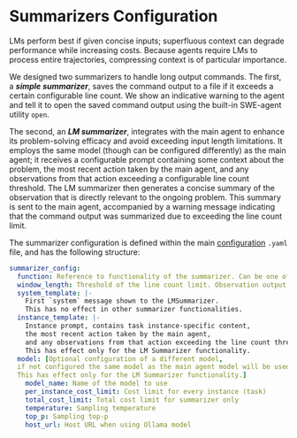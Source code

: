 # Summarizers Configuration

LMs perform best if given concise inputs; superfluous context can degrade performance while increasing costs. Because agents require LMs to process entire trajectories, compressing context is of particular importance.

We designed two summarizers to handle long output commands. The first, a ***simple summarizer***, saves the command output to a file if it exceeds a certain configurable line count. We show an indicative warning to the agent and tell it to open the saved command output using the built-in SWE-agent utility `open`.

The second, an ***LM summarizer***, integrates with the main agent to enhance its problem-solving efficacy and avoid exceeding input length limitations. It employs the same model (though can be configured differently) as the main agent; it receives a configurable prompt containing some context about the problem, the most recent action taken by the main agent, and any observations from that action exceeding a configurable line count threshold. The LM summarizer then generates a concise summary of the observation that is directly relevant to the ongoing problem. This summary is sent to the main agent, accompanied by a warning message indicating that the command output was summarized due to exceeding the line count limit.

The summarizer configuration is defined within the main [configuration](config.md) `.yaml` file, and has the following structure:

```yaml
summarizer_config:
  function: Reference to functionality of the summarizer. Can be one of SimpleSummarizer, LMSummarizer or Identity
  window_length: Threshold of the line count limit. Observation output exceeding these number, will be summarized.
  system_template: |-
    First `system` message shown to the LMSummarizer.
    This has no effect in other summarizer functionalities.
  instance_template: |-
    Instance prompt, contains task instance-specific content,
    the most recent action taken by the main agent,
    and any observations from that action exceeding the line count threshold.
    This has effect only for the LM Summarizer functionality.
  model: [Optional configuration of a different model,
  if not configured the same model as the main agent model will be used.
  This has effect only for the LM Summarizer functionality.]
    model_name: Name of the model to use
    per_instance_cost_limit: Cost limit for every instance (task)
    total_cost_limit: Total cost limit for summarizer only
    temperature: Sampling temperature
    top_p: Sampling top-p
    host_url: Host URL when using Ollama model
```
